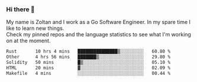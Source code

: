 ### Hi there 👋

My name is Zoltan and I work as a Go Software Engineer. In my spare time I like to learn new things.  
Check my pinned repos and the language statistics to see what I'm working on at the moment.  

<!--START_SECTION:waka-->

```txt
Rust       10 hrs 4 mins   ███████████████▒░░░░░░░░░   60.80 %
Other      4 hrs 56 mins   ███████▒░░░░░░░░░░░░░░░░░   29.80 %
Solidity   50 mins         █▒░░░░░░░░░░░░░░░░░░░░░░░   05.10 %
HTML       20 mins         ▓░░░░░░░░░░░░░░░░░░░░░░░░   02.09 %
Makefile   4 mins          ░░░░░░░░░░░░░░░░░░░░░░░░░   00.44 %
```

<!--END_SECTION:waka-->

<!--
**domahidizoltan/domahidizoltan** is a ✨ _special_ ✨ repository because its `README.md` (this file) appears on your GitHub profile.

Here are some ideas to get you started:

- 🔭 I’m currently working on ...
- 🌱 I’m currently learning ...
- 👯 I’m looking to collaborate on ...
- 🤔 I’m looking for help with ...
- 💬 Ask me about ...
- 📫 How to reach me: ...
- 😄 Pronouns: ...
- ⚡ Fun fact: ...
-->
